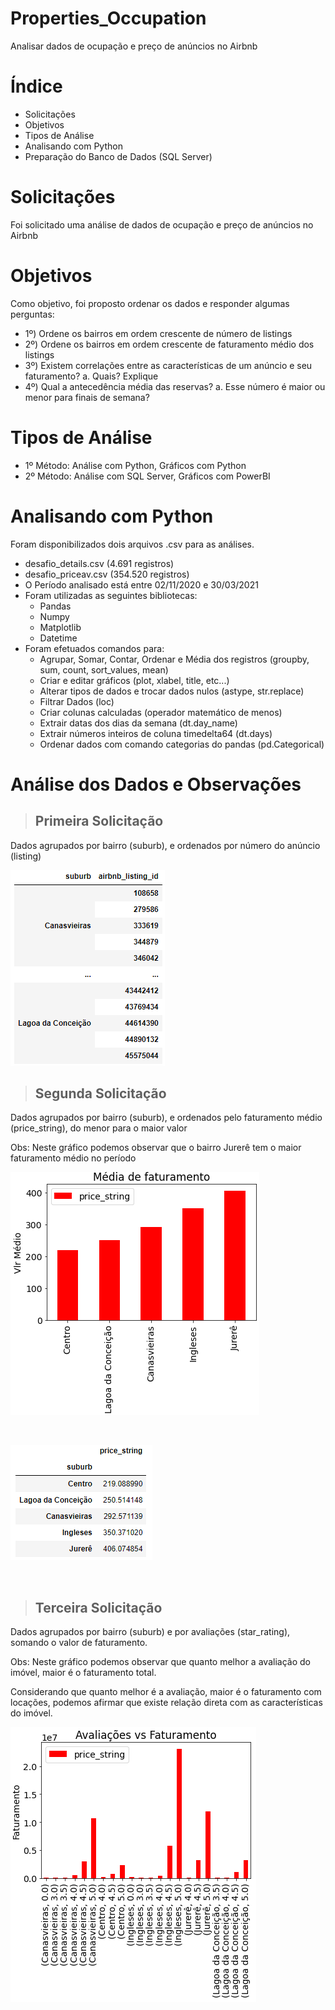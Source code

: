 # Properties_Occupation
Analisar dados de ocupação e preço de anúncios no Airbnb

# Índice
- Solicitações
- Objetivos
- Tipos de Análise
- Analisando com Python
- Preparação do Banco de Dados (SQL Server)


# Solicitações
Foi solicitado uma análise de dados de ocupação e preço de anúncios no Airbnb

# Objetivos
Como objetivo, foi proposto ordenar os dados e responder algumas perguntas:
- 1º)  Ordene os bairros em ordem crescente de número de listings
- 2º)  Ordene os bairros em ordem crescente de faturamento médio dos listings
- 3º)  Existem correlações entre as características de um anúncio e seu faturamento?
      a. Quais? Explique
- 4º)  Qual a antecedência média das reservas?
      a. Esse número é maior ou menor para finais de semana?     

# Tipos de Análise
- 1º Método:  Análise com Python, Gráficos com Python
- 2º Método:  Análise com SQL Server, Gráficos com PowerBI

# Analisando com Python
Foram disponibilizados dois arquivos .csv para as análises.
- desafio_details.csv (4.691 registros)
- desafio_priceav.csv (354.520 registros)
- O Período analisado está entre 02/11/2020 e 30/03/2021
- Foram utilizadas as seguintes bibliotecas:
    - Pandas
    - Numpy
    - Matplotlib
    - Datetime
 - Foram efetuados comandos para:
    -  Agrupar, Somar, Contar, Ordenar e Média dos registros (groupby, sum, count, sort_values, mean)
    -  Criar e editar gráficos (plot, xlabel, title, etc...)
    -  Alterar tipos de dados e trocar dados nulos (astype, str.replace) 
    -  Filtrar Dados (loc)
    -  Criar colunas calculadas (operador matemático de menos)
    -  Extrair datas dos dias da semana (dt.day_name)
    -  Extrair números inteiros de coluna timedelta64 (dt.days)
    -  Ordenar dados com comando categorias do pandas (pd.Categorical)

# Análise dos Dados e Observações
> ## Primeira Solicitação
Dados agrupados por bairro (suburb), e ordenados por número do anúncio (listing)

![**imagem**](first_question1.png)

> ## Segunda Solicitação
Dados agrupados por bairro (suburb), e ordenados pelo faturamento médio (price_string), do menor para o maior valor

Obs: Neste gráfico podemos observar que o bairro Jurerê tem o maior faturamento médio no período

![**imagem**](second_question2.png)

<p>  <br>
  </p>
  
![**imagem**](second_question.png)

<p>  <br>
  </p>
  
> ## Terceira Solicitação
Dados agrupados por bairro (suburb) e por avaliações (star_rating), somando o valor de faturamento.

Obs: Neste gráfico podemos observar que quanto melhor a avaliação do imóvel, maior é o faturamento total.

Considerando que quanto melhor é a avaliação, maior é o faturamento com locações, podemos afirmar que existe relação direta com as características do imóvel.

![**imagem**](third_question.png)



      
 




